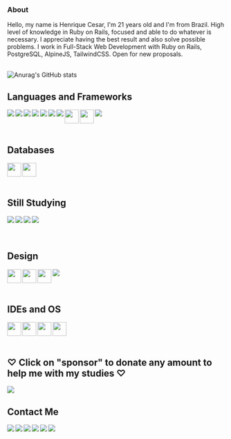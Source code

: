 <h3>About</h3>
Hello, my name is Henrique Cesar, I'm 21 years old and I'm from Brazil. High level of knowledge in Ruby on Rails, focused and able to do whatever is necessary. I appreciate having the best result and also solve possible problems. I work in Full-Stack Web Development with Ruby on Rails, PostgreSQL, AlpineJS, TailwindCSS. Open for new proposals.<br><br>

![Anurag's GitHub stats](https://github-readme-stats.vercel.app/api?username=picktherick&show_icons=false&theme=dark)<br>

## Languages and Frameworks
<p>
<img align="left" src="https://cdn.icon-icons.com/icons2/2415/PNG/32/ruby_plain_logo_icon_146361.png"/>
<img align="left" src="https://cdn.icon-icons.com/icons2/2415/PNG/32/rails_plain_wordmark_logo_icon_146377.png"/>
<img align="left" src="https://cdn.icon-icons.com/icons2/2107/PNG/32/file_type_html_icon_130541.png"/>
<img align="left" src="https://cdn.icon-icons.com/icons2/2107/PNG/32/file_type_css_icon_130661.png"/>
<img align="left" src="https://cdn.icon-icons.com/icons2/2108/PNG/32/javascript_icon_130900.png"/>
<img align="left" src="https://cdn.icon-icons.com/icons2/2107/PNG/32/file_type_node_icon_130301.png"/>
<img align="left" src="https://cdn.icon-icons.com/icons2/2415/PNG/32/npm_original_wordmark_logo_icon_146402.png"/>
<img align="left" height="32" src="https://upload.wikimedia.org/wikipedia/commons/thumb/3/3f/Git_icon.svg/640px-Git_icon.svg.png"/>
<img align="left" height="32" src="https://upload.wikimedia.org/wikipedia/commons/4/46/Touchicon-180.png"/>
<img align="left" src="https://cdn.icon-icons.com/icons2/2415/PNG/32/bootstrap_plain_logo_icon_146619.png"/>
</p><br><br><br>

## Databases
<p>
  <img align="left" height="32" src="https://upload.wikimedia.org/wikipedia/commons/3/38/SQLite370.svg"/>
  <img align="left" height="32" src="https://upload.wikimedia.org/wikipedia/commons/thumb/2/29/Postgresql_elephant.svg/640px-Postgresql_elephant.svg.png"/>
</p><br><br><br>

## Still Studying
<p>
<img align="left" src="https://cdn.icon-icons.com/icons2/2415/PNG/32/csharp_line_logo_icon_146579.png"/>
<img align="left" src="https://cdn.icon-icons.com/icons2/2415/PNG/32/electron_original_logo_icon_146538.png"/>
<img align="left" src="https://cdn.icon-icons.com/icons2/2107/PNG/32/file_type_mysql_icon_130379.png"/>
<img align="left" src="https://cdn.icon-icons.com/icons2/1495/PNG/32/unityeditoricon_103179.png"/>
</p><br><br><br>

## Design
<p>
<img align="left" height="32" src="https://upload.wikimedia.org/wikipedia/commons/thumb/f/fb/Adobe_Illustrator_CC_icon.svg/512px-Adobe_Illustrator_CC_icon.svg.png"/>
<img align="left" height="32" src="https://upload.wikimedia.org/wikipedia/commons/thumb/a/af/Adobe_Photoshop_CC_icon.svg/512px-Adobe_Photoshop_CC_icon.svg.png"/>
<img align="left" height="32" src="https://upload.wikimedia.org/wikipedia/commons/thumb/3/33/Figma-logo.svg/400px-Figma-logo.svg.png"/>
<img align="left" src="https://cdn.icon-icons.com/icons2/2699/PNG/32/canva_logo_icon_168460.png"/>
</p><br><br><br>

## IDEs and OS
<p>
<img align="left" height="32" src="https://upload.wikimedia.org/wikipedia/commons/thumb/9/9a/Visual_Studio_Code_1.35_icon.svg/512px-Visual_Studio_Code_1.35_icon.svg.png"/>
<img align="left" height="32" src="https://upload.wikimedia.org/wikipedia/commons/thumb/5/59/Visual_Studio_Icon_2019.svg/512px-Visual_Studio_Icon_2019.svg.png"/>
<img align="left" height="32" src="https://upload.wikimedia.org/wikipedia/commons/thumb/a/ab/Logo-ubuntu_cof-orange-hex.svg/640px-Logo-ubuntu_cof-orange-hex.svg.png"/>
<img align="left" height="32" src="https://cdn.icon-icons.com/icons2/836/PNG/64/Windows_Phone_icon-icons.com_66782.png"/>
</p><br><br><br>

## ♡ Click on "sponsor" to donate any amount to help me with my studies ♡
[<img align="left" src="https://img.shields.io/badge/sponsor-30363D?style=for-the-badge&logo=GitHub-Sponsors&logoColor=#white"/>][donate]<br>

## Contact Me
[<img align="left" src="https://img.shields.io/badge/WhatsApp-25D366?style=for-the-badge&logo=whatsapp&logoColor=white"/>][whatsapp]
[<img align="left" src="https://img.shields.io/badge/Gmail-D14836?style=for-the-badge&logo=gmail&logoColor=white"/>][gmail]
[<img align="left" src="https://img.shields.io/badge/Instagram-E4405F?style=for-the-badge&logo=instagram&logoColor=white"/>][instagram]
[<img align="left" src="https://img.shields.io/badge/Twitter-1DA1F2?style=for-the-badge&logo=twitter&logoColor=white"/>][twitter]
[<img align="left" src="https://img.shields.io/badge/LinkedIn-0077B5?style=for-the-badge&logo=linkedin&logoColor=white"/>][linkedIn]
[<img align="left" src="https://img.shields.io/badge/Facebook-1877F2?style=for-the-badge&logo=facebook&logoColor=white"/>][facebook]

[donate]:https://nubank.com.br/pagar/1kvjqh/pZII7Fvb9u
[gmail]:https://mail.google.com/mail/u/0/#search/Contact+me+on+my+email%3A+rickkque%40gmail.com
[whatsapp]:http://api.whatsapp.com/send?phone=5535992260481
[facebook]:https://www.facebook.com/henrique.cesar.96780/
[instagram]:https://www.instagram.com/rickkque/
[twitter]:https://twitter.com/rickkque
[linkedIn]:https://www.linkedin.com/in/rickkque
